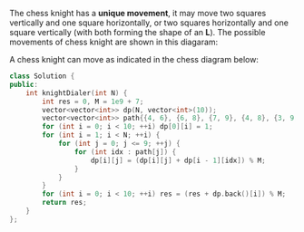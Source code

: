 The chess knight has a **unique movement**, it may move two squares vertically and one square horizontally, or two squares horizontally and one square vertically (with both forming the shape of an **L**). The possible movements of chess knight are shown in this diagaram:

A chess knight can move as indicated in the chess diagram below:



```cpp
class Solution {
public:
    int knightDialer(int N) {
        int res = 0, M = 1e9 + 7;
        vector<vector<int>> dp(N, vector<int>(10));
        vector<vector<int>> path{{4, 6}, {6, 8}, {7, 9}, {4, 8}, {3, 9, 0}, {}, {1, 7, 0}, {2, 6}, {1, 9}, {4, 2}};
        for (int i = 0; i < 10; ++i) dp[0][i] = 1;
        for (int i = 1; i < N; ++i) {
            for (int j = 0; j <= 9; ++j) {
                for (int idx : path[j]) {
                    dp[i][j] = (dp[i][j] + dp[i - 1][idx]) % M;
                }
            }
        }
        for (int i = 0; i < 10; ++i) res = (res + dp.back()[i]) % M;
        return res;
    }
};
```
